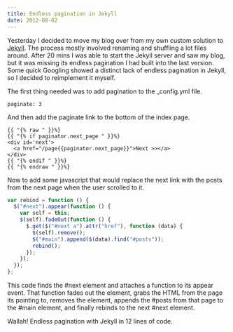 ```yaml
---
title: Endless pagination in Jekyll
date: 2012-08-02
---
```


Yesterday I decided to move my blog over from my own custom solution to [Jekyll](https://github.com/mojombo/jekyll/).
The process mostly involved renaming and shuffling a lot files
around. After 20 mins I was able to start the Jekyll server and saw my blog, but it
was missing its endless pagination I had built into the last version. Some quick
Googling showed a distinct lack of endless pagination in Jekyll, so I
decided to reimplement it myself.

The first thing needed was to add pagination to the \_config.yml file.

    paginate: 3

And then add the paginate link to the bottom of the index page.

    {{ "{% raw " }}%}
    {{ "{% if paginator.next_page " }}%}
    <div id='next'>
      <a href="/page{{paginator.next_page}}">Next >></a>
    </div>
    {{ "{% endif " }}%}
    {{ "{% endraw " }}%}

Now to add some javascript that would replace the next link with the posts from
the next page when the user scrolled to it.

```javascript
var rebind = function () {
  $("#next").appear(function () {
    var self = this;
    $(self).fadeOut(function () {
      $.get($("#next a").attr("href"), function (data) {
        $(self).remove();
        $("#main").append($(data).find("#posts"));
        rebind();
      });
    });
  });
};
```

This code finds the \#next element and attaches a function to its appear event.
That function fades out the element, grabs the HTML from the page its pointing
to, removes the element, appends the \#posts from that page to the \#main
element, and finally rebinds to the next \#next element.

Wallah! Endless pagination with Jekyll in 12 lines of code.
